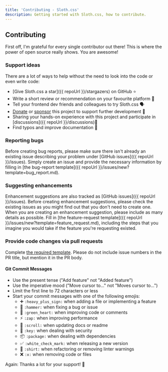 ```yaml
---
title: 'Contributing - Sloth.css'
description: Getting started with Sloth.css, how to contribute.
---
```


## Contributing

First off, I'm grateful for every single contributor out there! This is where the power of open source really shows. You are awesome!
  
### Support ideas

There are a lot of ways to help without the need to look into the code or even write code:

- [Give Sloth.css a star]({{ repoUrl }}/stargazers) on GitHub ⭐
- Write a short review or recommendation on your favourite platform 📣
- Tell your frontend dev friends and colleagues to try Sloth.css 🗣️
- [Donate](https://paypal.me/devmount) or [sponsor](https://github.com/sponsors/devmount) this project to support further development 💸
- Sharing your hands-on experience with this project and participate in [discussions]({{ repoUrl }}/discussions)💬
- Find typos and improve documentation 📜

### Reporting bugs

Before creating bug reports, please make sure there isn't already an existing issue describing your problem under [GitHub issues]({{ repoUrl }}/issues). Simply create an issue and provide the necessary information by filling in [the bug-report template]({{ repoUrl }}/issues/new?template=bug_report.md).

### Suggesting enhancements

Enhancement suggestions are also tracked as [GitHub issues]({{ repoUrl }}/issues). Before creating enhancement suggestions, please check the existing issues as you might find out that you don't need to create one. When you are creating an enhancement suggestion, please include as many details as possible. Fill in [the feature-request template]({{ repoUrl }}/issues/new?template=feature_request.md), including the steps that you imagine you would take if the feature you're requesting existed.

### Provide code changes via pull requests

Complete [the required template](PULL_REQUEST_TEMPLATE.md). Please do not include issue numbers in the PR title, but mention it in the PR body.

#### Git Commit Messages

- Use the present tense ("Add feature" not "Added feature")
- Use the imperative mood ("Move cursor to..." not "Moves cursor to...")
- Limit the first line to 72 characters or less
- Start your commit messages with one of the following emojis:
  - ➕ `:heavy_plus_sign:` when adding a file or implementing a feature
  - 🔨 `:hammer:` when fixing a bug or issue
  - 💚 `:green_heart:` when improving code or comments
  - ⚡ `:zap:` when improving performance
  - 📜 `:scroll:` when updating docs or readme
  - 🔑 `:key:` when dealing with security
  - 📦️ `:package:` when dealing with dependencies
  - ✅ `:white_check_mark:` when releasing a new version
  - 👕 `:shirt:` when refactoring or removing linter warnings
  - ❌ `:x:` when removing code or files

Again: Thanks a lot for your support! 🧡
